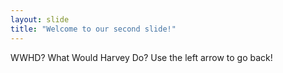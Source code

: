 ```yaml
---
layout: slide
title: "Welcome to our second slide!"
---
```

WWHD? What Would Harvey Do?
Use the left arrow to go back!
